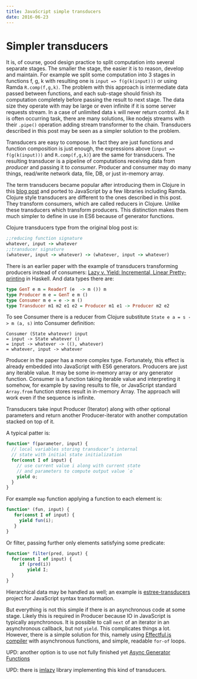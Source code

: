 ```yaml
---
title: JavaScript simple transducers
date: 2016-06-23
---
```

# Simpler transducers

It is, of course, good design practice to split computation into several
separate stages. The smaller the stage, the easier it is to reason, develop
and maintain. For example we split some computation into 3 stages in functions
f, g, k with resulting one is `input => f(g(k(input)))` or using Ramda
`R.comp(f,g,k)`. The problem with this approach is intermediate data passed
between functions, and each sub-stage should finish its computation completely
before passing the result to next stage. The data size they operate with may
be large or even infinite if it is some server requests stream. In a case of
unlimited data `k` will never return control. As it is often occurring task,
there are many solutions, like nodejs streams with their `.pipe()` operation
adding stream transformer to the chain. Transducers described in this post may
be seen as a simpler solution to the problem.

Transducers are easy to compose. In fact they are just functions and function
composition is just enough, the expressions above (`input => f(g(k(input)))`
and `R.comp(f,g,k)`) are the same for transducers. The resulting transducer
is a pipeline of computations receiving data from _producer_ and passing it
to _consumer_. Producer and consumer may do many things, read/write network
data, file, DB, or just in-memory array.

The term transducers became popular after introducing them in Clojure in this
[blog post](http://blog.cognitect.com/blog/2014/8/6/transducers-are-coming)
and ported to JavaScript by a few libraries including Ramda.
Clojure style transducers are different to the ones described in this post.
They transform consumers, which are called reducers in Clojure. Unlike these
transducers which transform producers. This distinction makes them much simpler
to define in use in ES6 because of generator functions.

Clojure transducers type from the original blog post is:

```clojure
;;reducing function signature
whatever, input -> whatever
;;transducer signature
(whatever, input -> whatever) -> (whatever, input -> whatever)
```

There is an earlier paper with the example of transducers transforming producers
instead of consumers:
[Lazy v. Yield: Incremental, Linear Pretty-printing](http://okmij.org/ftp/continuations/PPYield/yield-pp.pdf)
 in Haskell. And data types there are:

```haskell
type GenT e m = ReaderT (e  -> m ()) m
type Producer m e = GenT e m ()
type Consumer m e = e -> m ()
type Transducer m1 m2 e1 e2 = Producer m1 e1 -> Producer m2 e2
```

To see Consumer there is a reducer from Clojure substitute
`State e a = s -> m (a, s)` into Consumer definition:

```
Consumer (State whatever) input
= input -> State whatever ()
= input -> whatever -> ((), whatever)
= whatever, input -> whatever
```

Producer in the paper has a more complex type. Fortunately, this effect is already
embedded into JavaScript with ES6 generators. Producers are just any iterable value.
It may be some in-memory array or any generator function. Consumer is a function
taking iterable value and interpreting it somehow, for example by saving results
to file, or JavaScript standard `Array.from` function stores result in in-memory
Array. The approach will work even if the sequence is infinite.

Transducers take input Producer (Iterator) along with other optional parameters
and return another Producer-iterator with another computation stacked on top of it.

A typical patter is:

```javascript
function* f(parameter, input) {
  // local variables storing transducer’s internal
  // state with initial state initialization
  for(const I of input) {
    // use current value i along with current state
    // and parameters to compute output value `o`
    yield o;
  }
}
```

For example `map` function applying a function to each element is:

```javascript
function* (fun, input) {
   for(const I of input) {
     yield fun(i);
   }
}
```

Or filter, passing further only elements satisfying some predicate:

```javascript
function* filter(pred, input) {
  for(const I of input) {
     if (pred(i))
        yield I;
  }
}
```

Hierarchical data may be handled as well; an example is
[estree-transducers](https://github.com/awto/estree-transducers)
project for JavaScript syntax transformation.

But everything is not this simple if there is an asynchronous code at some
stage.  Likely this is required in Producer because IO in JavaScript is typically
asynchronous. It is possible to call `next` of an iterator in an asynchronous
callback, but not `yield`. This complicates things a lot. However, there is a
simple solution for this, namely using
[Effectful.js compiler](https://github.com/awto/effectfuljs)
with asynchronous functions, and simple, readable `for-of` loops.


UPD: another option is to use not fully finished yet
[Async Generator Functions](https://github.com/tc39/proposal-async-iteration)

UPD: there is [imlazy](https://github.com/benji6/imlazy) library implementing
this kind of transducers.

